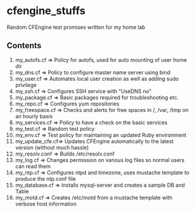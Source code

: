 # cfengine_stuffs
Random CFEngine test promises written for my home lab

## Contents
1. my_autofs.cf     => Policy for autofs, used for auto mounting of user home dir
2. my_dns.cf        => Policy to configure master name server using bind
3. my_user.cf       => Automates local user creation as well as adding sudo privilege
4. my_ssh.cf        => Configures SSH service with "UseDNS no"
5. my_package.cf    => Basic packages required for troubleshooting etc.
6. my_repo.cf       => Configures yum repositories
7. my_freespace.cf  => Checks and alerts for free spaces in /, /var, /tmp on an hourly basis
8. my_services.cf   => Policy to have a check on the basic services
9. my_test.cf       => Random test policy
10. my_env.cf       => Test policy for maintaining an updated Ruby environment
11. my_update_cfe.cf=> Updates CFEngine automatically to the latest version (without much hassle)
12. my_resolv.conf  => Builds /etc/resolv.conf 
13. my_log.cf       => Changes permission on various log files so normal users can read them
14. my_ntp.cf       => Configures ntpd and timezone, uses mustache template to produce the ntp.conf file
15. my_database.cf  => Installs mysql-server and creates a sample DB and Table
16. my_motd.cf      => Creates /etc/motd from a mustache template with verbose host information
